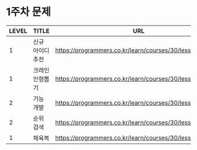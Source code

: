 # 1주차 문제
|LEVEL|TITLE|URL|
|----|---------|--------------------------|
|1|신규 아이디 추천|https://programmers.co.kr/learn/courses/30/lessons/72410|
|1|크레인 인형뽑기|https://programmers.co.kr/learn/courses/30/lessons/64061|
|2|기능 개발|https://programmers.co.kr/learn/courses/30/lessons/42586|
|2|순위 검색|https://programmers.co.kr/learn/courses/30/lessons/72412|
|1|체육복|https://programmers.co.kr/learn/courses/30/lessons/42862|
